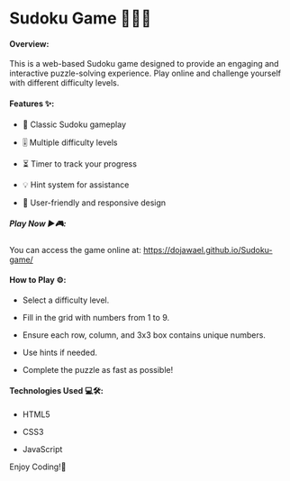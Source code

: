 # Sudoku Game 🧠🤔🔢



#### Overview:

This is a web-based Sudoku game designed to provide an engaging and interactive puzzle-solving experience. Play online and challenge yourself with different difficulty levels. 

#### Features ✨:
 - 🧩 Classic Sudoku gameplay

 - 🎚️ Multiple difficulty levels

 - ⏳ Timer to track your progress

 - 💡 Hint system for assistance

 - 🎨 User-friendly and responsive design


##### Play Now ▶️🎮:

You can access the game online at: https://dojawael.github.io/Sudoku-game/

#### How to Play ⚙️:

- Select a difficulty level.

- Fill in the grid with numbers from 1 to 9.

- Ensure each row, column, and 3x3 box contains unique numbers.

- Use hints if needed.

- Complete the puzzle as fast as possible!

#### Technologies Used 💻🛠️:
- HTML5

 - CSS3

- JavaScript

Enjoy Coding!🚀
